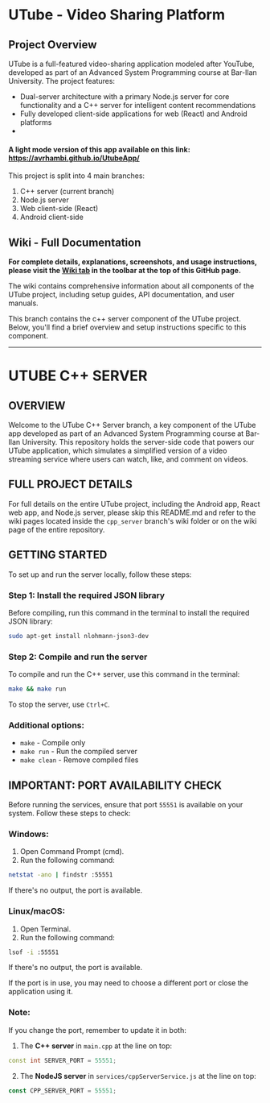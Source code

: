 # UTube - Video Sharing Platform

## Project Overview
UTube is a full-featured video-sharing application modeled after YouTube, developed as part of an Advanced System Programming course at Bar-Ilan University. The project features:

- Dual-server architecture with a primary Node.js server for core functionality and a C++ server for intelligent content recommendations
- Fully developed client-side applications for web (React) and Android platforms
- 
#### A light mode version of this app available on this link: https://avrhambi.github.io/UtubeApp/ 

This project is split into 4 main branches:
1. C++ server (current branch)
2. Node.js server 
3. Web client-side (React)
4. Android client-side

## Wiki - Full Documentation
**For complete details, explanations, screenshots, and usage instructions, please visit the [Wiki tab](https://github.com/Avrhambi/UTube-App/wiki) in the toolbar at the top of this GitHub page.**

The wiki contains comprehensive information about all components of the UTube project, including setup guides, API documentation, and user manuals.

This branch contains the c++ server component of the UTube project. Below, you'll find a brief overview and setup instructions specific to this component.

---

# UTUBE C++ SERVER

## OVERVIEW
Welcome to the UTube C++ Server branch, a key component of the UTube app developed as part of an Advanced System Programming course at Bar-Ilan University. This repository holds the server-side code that powers our UTube application, which simulates a simplified version of a video streaming service where users can watch, like, and comment on videos.

## FULL PROJECT DETAILS
For full details on the entire UTube project, including the Android app, React web app, and Node.js server, please skip this README.md and refer to the wiki pages located inside the `cpp_server` branch's wiki folder or on the wiki page of the entire repository.

## GETTING STARTED
To set up and run the server locally, follow these steps:

### Step 1: Install the required JSON library
Before compiling, run this command in the terminal to install the required JSON library:

```bash
sudo apt-get install nlohmann-json3-dev
```

### Step 2: Compile and run the server
To compile and run the C++ server, use this command in the terminal:

```bash
make && make run
```

To stop the server, use `Ctrl+C`.

### Additional options:
- `make` - Compile only
- `make run` - Run the compiled server
- `make clean` - Remove compiled files

## IMPORTANT: PORT AVAILABILITY CHECK
Before running the services, ensure that port `55551` is available on your system. Follow these steps to check:

### Windows:
1. Open Command Prompt (cmd).
2. Run the following command:

```bash
netstat -ano | findstr :55551
```

If there's no output, the port is available.

### Linux/macOS:
1. Open Terminal.
2. Run the following command:

```bash
lsof -i :55551
```

If there's no output, the port is available.

If the port is in use, you may need to choose a different port or close the application using it.

### Note: 
If you change the port, remember to update it in both:
1. The **C++ server** in `main.cpp` at the line on top:

```cpp
const int SERVER_PORT = 55551;
```

2. The **NodeJS server** in `services/cppServerService.js` at the line on top:

```js
const CPP_SERVER_PORT = 55551;
```
